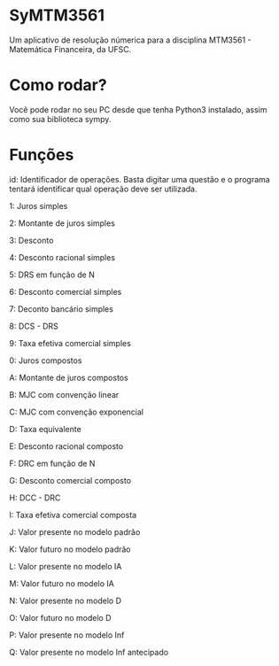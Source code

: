 # SyMTM3561
Um aplicativo de resolução númerica para a disciplina MTM3561 - Matemática Financeira, da UFSC.
# Como rodar?
Você pode rodar no seu PC desde que tenha Python3 instalado, assim como sua biblioteca sympy.
# Funções
id: Identificador de operações. Basta digitar uma questão e o programa tentará identificar qual operação deve ser utilizada.

1: Juros simples

2: Montante de juros simples

3: Desconto

4: Desconto racional simples

5: DRS em função de N

6: Desconto comercial simples

7: Deconto bancário simples

8: DCS - DRS

9: Taxa efetiva comercial simples

0: Juros compostos

A: Montante de juros compostos

B: MJC com convenção linear

C: MJC com convenção exponencial

D: Taxa equivalente

E: Desconto racional composto

F: DRC em função de N

G: Desconto comercial composto

H: DCC - DRC

I: Taxa efetiva comercial composta

J: Valor presente no modelo padrão

K: Valor futuro no modelo padrão

L: Valor presente no modelo IA

M: Valor futuro no modelo IA

N: Valor presente no modelo D

O: Valor futuro no modelo D

P: Valor presente no modelo Inf

Q: Valor presente no modelo Inf antecipado
